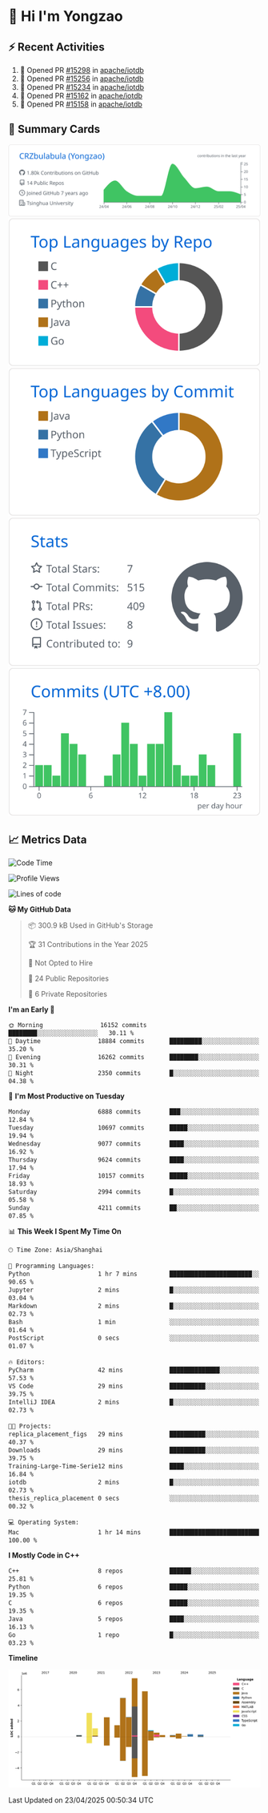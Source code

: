 # 👋 Hi I'm Yongzao

## ⚡ Recent Activities
<!--START_SECTION:activity-->
1. 💪 Opened PR [#15298](https://github.com/apache/iotdb/pull/15298) in [apache/iotdb](https://github.com/apache/iotdb)
2. 💪 Opened PR [#15256](https://github.com/apache/iotdb/pull/15256) in [apache/iotdb](https://github.com/apache/iotdb)
3. 💪 Opened PR [#15234](https://github.com/apache/iotdb/pull/15234) in [apache/iotdb](https://github.com/apache/iotdb)
4. 💪 Opened PR [#15162](https://github.com/apache/iotdb/pull/15162) in [apache/iotdb](https://github.com/apache/iotdb)
5. 💪 Opened PR [#15158](https://github.com/apache/iotdb/pull/15158) in [apache/iotdb](https://github.com/apache/iotdb)
<!--END_SECTION:activity-->

## 🎑 Summary Cards

[![](https://raw.githubusercontent.com/CRZbulabula/CRZbulabula/main/profile-summary-card-output/github/0-profile-details.svg)](https://github.com/vn7n24fzkq/github-profile-summary-cards)
[![](https://raw.githubusercontent.com/CRZbulabula/CRZbulabula/main/profile-summary-card-output/github/1-repos-per-language.svg)](https://github.com/vn7n24fzkq/github-profile-summary-cards) [![](https://raw.githubusercontent.com/CRZbulabula/CRZbulabula/main/profile-summary-card-output/github/2-most-commit-language.svg)](https://github.com/vn7n24fzkq/github-profile-summary-cards)
[![](https://raw.githubusercontent.com/CRZbulabula/CRZbulabula/main/profile-summary-card-output/github/3-stats.svg)](https://github.com/vn7n24fzkq/github-profile-summary-cards) [![](https://raw.githubusercontent.com/CRZbulabula/CRZbulabula/main/profile-summary-card-output/github/4-productive-time.svg)](https://github.com/vn7n24fzkq/github-profile-summary-cards)

## 📈 Metrics Data

<!--START_SECTION:waka-->
![Code Time](http://img.shields.io/badge/Code%20Time-849%20hrs%2045%20mins-blue)

![Profile Views](http://img.shields.io/badge/Profile%20Views-0-blue)

![Lines of code](https://img.shields.io/badge/From%20Hello%20World%20I%27ve%20Written-31.3%20million%20lines%20of%20code-blue)

**🐱 My GitHub Data** 

> 📦 300.9 kB Used in GitHub's Storage 
 > 
> 🏆 31 Contributions in the Year 2025
 > 
> 🚫 Not Opted to Hire
 > 
> 📜 24 Public Repositories 
 > 
> 🔑 6 Private Repositories 
 > 
**I'm an Early 🐤** 

```text
🌞 Morning                16152 commits       ████████░░░░░░░░░░░░░░░░░   30.11 % 
🌆 Daytime                18884 commits       █████████░░░░░░░░░░░░░░░░   35.20 % 
🌃 Evening                16262 commits       ████████░░░░░░░░░░░░░░░░░   30.31 % 
🌙 Night                  2350 commits        █░░░░░░░░░░░░░░░░░░░░░░░░   04.38 % 
```
📅 **I'm Most Productive on Tuesday** 

```text
Monday                   6888 commits        ███░░░░░░░░░░░░░░░░░░░░░░   12.84 % 
Tuesday                  10697 commits       █████░░░░░░░░░░░░░░░░░░░░   19.94 % 
Wednesday                9077 commits        ████░░░░░░░░░░░░░░░░░░░░░   16.92 % 
Thursday                 9624 commits        ████░░░░░░░░░░░░░░░░░░░░░   17.94 % 
Friday                   10157 commits       █████░░░░░░░░░░░░░░░░░░░░   18.93 % 
Saturday                 2994 commits        █░░░░░░░░░░░░░░░░░░░░░░░░   05.58 % 
Sunday                   4211 commits        ██░░░░░░░░░░░░░░░░░░░░░░░   07.85 % 
```


📊 **This Week I Spent My Time On** 

```text
🕑︎ Time Zone: Asia/Shanghai

💬 Programming Languages: 
Python                   1 hr 7 mins         ███████████████████████░░   90.65 % 
Jupyter                  2 mins              █░░░░░░░░░░░░░░░░░░░░░░░░   03.04 % 
Markdown                 2 mins              █░░░░░░░░░░░░░░░░░░░░░░░░   02.73 % 
Bash                     1 min               ░░░░░░░░░░░░░░░░░░░░░░░░░   01.64 % 
PostScript               0 secs              ░░░░░░░░░░░░░░░░░░░░░░░░░   01.07 % 

🔥 Editors: 
PyCharm                  42 mins             ██████████████░░░░░░░░░░░   57.53 % 
VS Code                  29 mins             ██████████░░░░░░░░░░░░░░░   39.75 % 
IntelliJ IDEA            2 mins              █░░░░░░░░░░░░░░░░░░░░░░░░   02.73 % 

🐱‍💻 Projects: 
replica_placement_figs   29 mins             ██████████░░░░░░░░░░░░░░░   40.37 % 
Downloads                29 mins             ██████████░░░░░░░░░░░░░░░   39.75 % 
Training-Large-Time-Serie12 mins             ████░░░░░░░░░░░░░░░░░░░░░   16.84 % 
iotdb                    2 mins              █░░░░░░░░░░░░░░░░░░░░░░░░   02.73 % 
thesis_replica_placement 0 secs              ░░░░░░░░░░░░░░░░░░░░░░░░░   00.32 % 

💻 Operating System: 
Mac                      1 hr 14 mins        █████████████████████████   100.00 % 
```

**I Mostly Code in C++** 

```text
C++                      8 repos             ██████░░░░░░░░░░░░░░░░░░░   25.81 % 
Python                   6 repos             █████░░░░░░░░░░░░░░░░░░░░   19.35 % 
C                        6 repos             █████░░░░░░░░░░░░░░░░░░░░   19.35 % 
Java                     5 repos             ████░░░░░░░░░░░░░░░░░░░░░   16.13 % 
Go                       1 repo              █░░░░░░░░░░░░░░░░░░░░░░░░   03.23 % 
```



**Timeline**

![Lines of Code chart](https://raw.githubusercontent.com/CRZbulabula/CRZbulabula/main/assets/bar_graph.png)


 Last Updated on 23/04/2025 00:50:34 UTC
<!--END_SECTION:waka-->

